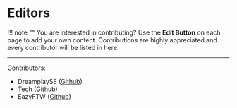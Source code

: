 # Editors

!!! note ""
    You are interested in contributing? Use the **Edit Button** on each page to add your own content. Contributions are highly appreciated and every contributor will be listed in here.

---

Contributors:

* DreamplaySE ([Github](https://github.com/DreamplaySE))
* Tech ([Github](https://github.com/TechsCode))
* EazyFTW ([Github](https://github.com/EazyFTW))
